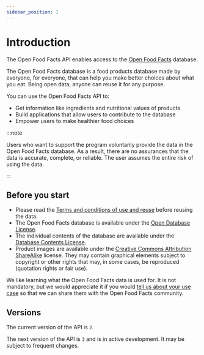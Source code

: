 ```yaml
---
sidebar_position: 1
---
```


# Introduction

The Open Food Facts API enables access to the [Open Food Facts](https://world.openfoodfacts.org/) database.

The Open Food Facts database is a food products database made by everyone, for everyone, that can help you make better choices about what you eat. Being open data, anyone can reuse it for any purpose.

You can use the Open Food Facts API to:

- Get information like ingredients and nutritional values of products
- Build applications that allow users to contribute to the database
- Empower users to make healthier food choices

:::note

Users who want to support the program voluntarily provide the data in the Open Food Facts database. As a result, there are no assurances that the data is accurate, complete, or reliable. The user assumes the entire risk of using the data.

:::

## Before you start

<!-- vale off -->

- Please read the [Terms and conditions of use and reuse](https://world.openfoodfacts.org/terms-of-use) before reusing the data.
- The Open Food Facts database is available under the [Open Database License](https://opendatacommons.org/licenses/odbl/1.0/).
- The individual contents of the database are available under the [Database Contents License](https://opendatacommons.org/licenses/dbcl/1.0/).
- Product images are available under the [Creative Commons Attribution ShareAlike](https://creativecommons.org/licenses/by-sa/3.0/deed.en) license. They may contain graphical elements subject to copyright or other rights that may, in some cases, be reproduced (quotation rights or fair use).

We like learning what the Open Food Facts data is used for. It is not mandatory, but we would appreciate it if you would [tell us about your use case](mailto:contact@openfoodfacts.org) so that we can share them with the Open Food Facts community.

<!-- vale on -->

## Versions

The current version of the API is `2`.

The next version of the API is `3` and is in active development. It may be subject to frequent changes.
